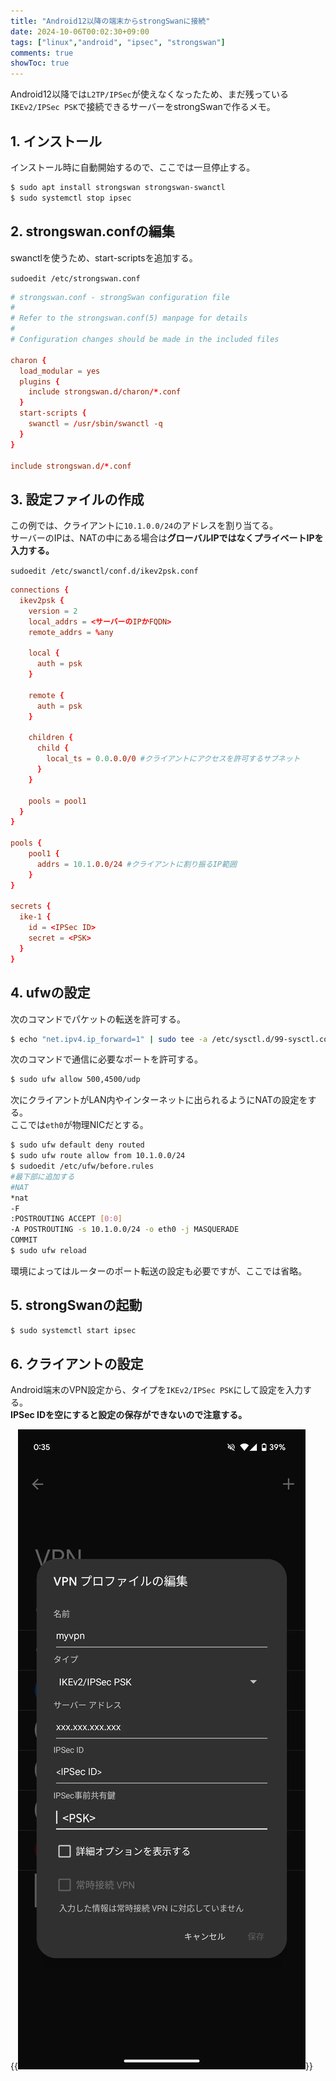 ```yaml
---
title: "Android12以降の端末からstrongSwanに接続"
date: 2024-10-06T00:02:30+09:00
tags: ["linux","android", "ipsec", "strongswan"]
comments: true
showToc: true
---
```

Android12以降では`L2TP/IPSec`が使えなくなったため、まだ残っている`IKEv2/IPSec PSK`で接続できるサーバーをstrongSwanで作るメモ。

## 1. インストール
インストール時に自動開始するので、ここでは一旦停止する。
```bash
$ sudo apt install strongswan strongswan-swanctl
$ sudo systemctl stop ipsec
```

## 2. strongswan.confの編集
swanctlを使うため、start-scriptsを追加する。

`sudoedit /etc/strongswan.conf`
```conf
# strongswan.conf - strongSwan configuration file
#
# Refer to the strongswan.conf(5) manpage for details
#
# Configuration changes should be made in the included files

charon {
  load_modular = yes
  plugins {
    include strongswan.d/charon/*.conf
  }
  start-scripts {
    swanctl = /usr/sbin/swanctl -q
  }
}

include strongswan.d/*.conf
```

## 3. 設定ファイルの作成
この例では、クライアントに`10.1.0.0/24`のアドレスを割り当てる。  
サーバーのIPは、NATの中にある場合は**グローバルIPではなくプライベートIPを入力する。**

`sudoedit /etc/swanctl/conf.d/ikev2psk.conf`
```conf
connections {
  ikev2psk {
    version = 2
    local_addrs = <サーバーのIPかFQDN>
    remote_addrs = %any

    local {
      auth = psk
    }

    remote {
      auth = psk
    }

    children {
      child {
        local_ts = 0.0.0.0/0 #クライアントにアクセスを許可するサブネット
      }
    }

    pools = pool1
  }
}

pools {
    pool1 {
      addrs = 10.1.0.0/24 #クライアントに割り振るIP範囲
    }
}

secrets {
  ike-1 {
    id = <IPSec ID>
    secret = <PSK>
  }
}
```

## 4. ufwの設定
次のコマンドでパケットの転送を許可する。
```bash
$ echo "net.ipv4.ip_forward=1" | sudo tee -a /etc/sysctl.d/99-sysctl.conf
```

次のコマンドで通信に必要なポートを許可する。
```bash
$ sudo ufw allow 500,4500/udp
```

次にクライアントがLAN内やインターネットに出られるようにNATの設定をする。  
ここでは`eth0`が物理NICだとする。
```bash
$ sudo ufw default deny routed
$ sudo ufw route allow from 10.1.0.0/24
$ sudoedit /etc/ufw/before.rules
#最下部に追加する
#NAT
*nat
-F
:POSTROUTING ACCEPT [0:0]
-A POSTROUTING -s 10.1.0.0/24 -o eth0 -j MASQUERADE
COMMIT
$ sudo ufw reload
```
環境によってはルーターのポート転送の設定も必要ですが、ここでは省略。

## 5. strongSwanの起動
```bash
$ sudo systemctl start ipsec
```

## 6. クライアントの設定
Android端末のVPN設定から、タイプを`IKEv2/IPSec PSK`にして設定を入力する。  
**IPSec IDを空にすると設定の保存ができないので注意する。**

{{<img src="vpnsetting.webp" alt="android vpn setting">}}
